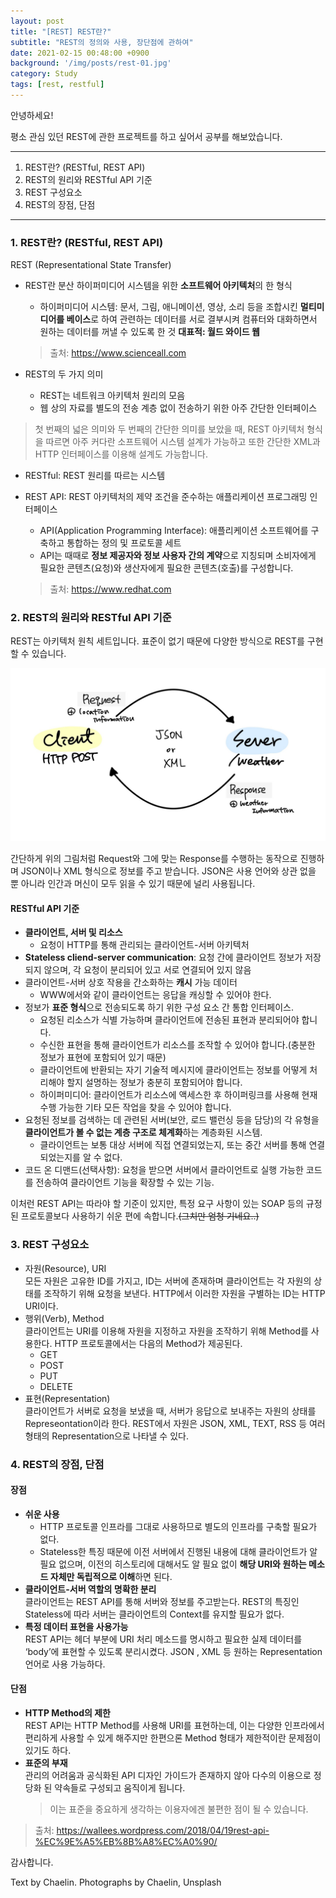 ```yaml
---
layout: post
title: "[REST] REST란?"
subtitle: "REST의 정의와 사용, 장단점에 관하여"
date: 2021-02-15 00:48:00 +0900
background: '/img/posts/rest-01.jpg'
category: Study
tags: [rest, restful]
---
```

안녕하세요! 

평소 관심 있던 REST에 관한 프로젝트를 하고 싶어서 공부를 해보았습니다.

*****

1. REST란? (RESTful, REST API)
2. REST의 원리와 RESTful API 기준
3. REST 구성요소
4. REST의 장점, 단점

*****

### 1. REST란? (RESTful, REST API)
REST (Representational State Transfer)

* REST란 분산 하이퍼미디어 시스템을 위한 **소프트웨어 아키텍처**의 한 형식
    - 하이퍼미디어 시스템: 문서, 그림, 애니메이션, 영상, 소리 등을 조합시킨 **멀티미디어를 베이스**로 하여 관련하는 데이터를 서로 결부시켜 컴퓨터와 대화하면서 원하는 데이터를 꺼낼 수 있도록 한 것 **대표적: 월드 와이드 웹**
    > 출처: https://www.scienceall.com

* REST의 두 가지 의미
    - REST는 네트워크 아키텍처 원리의 모음
    - 웹 상의 자료를 별도의 전송 계층 없이 전송하기 위한 아주 간단한 인터페이스
> 첫 번째의 넓은 의미와 두 번째의 간단한 의미를 보았을 때, REST 아키텍처 형식을 따르면 아주 커다란 소프트웨어 시스템 설계가 가능하고 또한 간단한 XML과 HTTP 인터페이스를 이용해 설계도 가능합니다.

* RESTful: REST 원리를 따르는 시스템

* REST API: REST 아키텍처의 제약 조건을 준수하는 애플리케이션 프로그래밍 인터페이스
    - API(Application Programming Interface): 애플리케이션 소프트웨어를 구축하고 통합하는 정의 및 프로토콜 세트
    - API는 때때로 **정보 제공자와 정보 사용자 간의 계약**으로 지칭되며 소비자에게 필요한 콘텐츠(요청)와 생산자에게 필요한 콘텐츠(호출)를 구성합니다.
    > 출처: https://www.redhat.com

### 2. REST의 원리와 RESTful API 기준
REST는 아키텍처 원칙 세트입니다. 표준이 없기 때문에 다양한 방식으로 REST를 구현할 수 있습니다.

<img class="img-fluid" src="/img/posts/inPost/rest-01.jpg">

간단하게 위의 그림처럼 Request와 그에 맞는 Response를 수행하는 동작으로 진행하며 JSON이나 XML 형식으로 정보를 주고 받습니다. JSON은 사용 언어와 상관 없을 뿐 아니라 인간과 머신이 모두 읽을 수 있기 때문에 널리 사용됩니다.

#### RESTful API 기준

* **클라이언트, 서버 및 리소스**
    - 요청이 HTTP를 통해 관리되는 클라이언트-서버 아키텍처
* **Stateless cliend-server communication**: 요청 간에 클라이언트 정보가 저장되지 않으며, 각 요청이 분리되어 있고 서로 연결되어 있지 않음
* 클라이언트-서버 상호 작용을 간소화하는 **캐시** 가능 데이터
    - WWW에서와 같이 클라이언트는 응답을 캐싱할 수 있어야 한다.   
* 정보가 **표준 형식**으로 전송되도록 하기 위한 구성 요소 간 통합 인터페이스.
    - 요청된 리소스가 식별 가능하며 클라이언트에 전송된 표현과 분리되어야 합니다.
    - 수신한 표현을 통해 클라이언트가 리소스를 조작할 수 있어야 합니다.(충분한 정보가 표현에 포함되어 있기 때문)
    - 클라이언트에 반환되는 자기 기술적 메시지에 클라이언트는 정보를 어떻게 처리해야 할지 설명하는 정보가 충분히 포함되어야 합니다.
    - 하이퍼미디어: 클라이언트가 리소스에 액세스한 후 하이퍼링크를 사용해 현재 수행 가능한 기타 모든 작업을 찾을 수 있어야 합니다.
* 요청된 정보를 검색하는 데 관련된 서버(보안, 로드 밸런싱 등을 담당)의 각 유형을 **클라이언트가 볼 수 없는 계층 구조로 체계화**하는 계층화된 시스템.
    - 클라이언트는 보통 대상 서버에 직접 연결되었는지, 또는 중간 서버를 통해 연결되었는지를 알 수 없다.
* 코드 온 디맨드(선택사항): 요청을 받으면 서버에서 클라이언트로 실행 가능한 코드를 전송하여 클라이언트 기능을 확장할 수 있는 기능.


이처런 REST API는 따라야 할 기준이 있지만, 특정 요구 사항이 있는 SOAP 등의 규정된 프로토콜보다 사용하기 쉬운 편에 속합니다.~~(그치만 엄청 기네요..)~~

### 3. REST 구성요소

* 자원(Resource), URI   
    모든 자원은 고유한 ID를 가지고, ID는 서버에 존재하며 클라이언트는 각 자원의 상태를 조작하기 위해 요청을 보낸다. HTTP에서 이러한 자원을 구별하는 ID는 HTTP URI이다.
* 행위(Verb), Method   
    클라이언트는 URI를 이용해 자원을 지정하고 자원을 조작하기 위해 Method를 사용한다. HTTP 프로토콜에서는 다음의 Method가 제공된다.
    - GET
    - POST
    - PUT
    - DELETE
* 표현(Representation)   
    클라이언트가 서버로 요청을 보냈을 때, 서버가 응답으로 보내주는 자원의 상태를 Represeontation이라 한다. REST에서 자원은 JSON, XML, TEXT, RSS 등 여러형태의 Representation으로 나타낼 수 있다.

### 4. REST의 장점, 단점
#### 장점
* **쉬운 사용**   
    - HTTP 프로토콜 인프라를 그대로 사용하므로 별도의 인프라를 구축할 필요가 없다.
    - Stateless한 특징 때문에 이전 서버에서 진행된 내용에 대해 클라이언트가 알 필요 없으며, 이전의 히스토리에 대해서도 알 필요 없이 **해당 URI와 원하는 메소드 자체만 독립적으로 이해**하면 된다.
* **클라이언트-서버 역할의 명확한 분리**   
    클라이언트는 REST API를 통해 서버와 정보를 주고받는다. REST의 특징인 Stateless에 따라 서버는 클라이언트의 Context를 유지할 필요가 없다.
* **특정 데이터 표현을 사용가능**   
    REST API는 헤더 부분에 URI 처리 메소드를 명시하고 필요한 실제 데이터를 ‘body’에 표현할 수 있도록 분리시켰다. JSON , XML 등 원하는 Representation 언어로 사용 가능하다.
#### 단점
* **HTTP Method의 제한**   
    REST API는 HTTP Method를 사용해 URI를 표현하는데, 이는 다양한 인프라에서 편리하게 사용할 수 있게 해주지만 한편으론 Method 형태가 제한적이란 문제점이 있기도 하다.
* **표준의 부재**   
    관리의 어려움과 공식화된 API 디자인 가이드가 존재하지 않아 다수의 이용으로 정당화 된 약속들로 구성되고 움직이게 됩니다.
    > 이는 표준을 중요하게 생각하는 이용자에겐 불편한 점이 될 수 있습니다.

> 출처: https://wallees.wordpress.com/2018/04/19rest-api-%EC%9E%A5%EB%8B%A8%EC%A0%90/

감사합니다.
<p class = "placeholder">Text by Chaelin. Photographs by Chaelin, Unsplash</p>